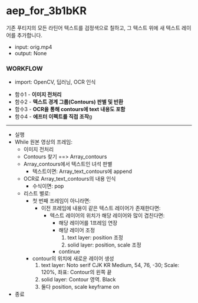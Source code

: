 # aep_for_3b1bKR

기존 푸티지의 모든 라틴어 텍스트를 검정색으로 칠하고, 그 텍스트 위에 새 텍스트 레이어를 추가합니다.
- input:    orig.mp4
- output:   None



### WORKFLOW
- import:     OpenCV, 딥러닝, OCR 인식

* 함수1 - **이미지 전처리**
* 함수2 - **텍스트 경계 그룹(Contours) 판별 및 반환**
* 함수3 - **OCR을 통해 contours에 text 내용도 포함**
* 함수4 - **에프터 이펙트를 직접 조작**g

---

* 실행
* While 원본 영상의 프레임:
  * 이미지 전처리
  * Contours 찾기 ==> Array_contours
  * Array_contours에서 텍스트인 녀석 판별
    * 텍스트이면: Array_text_contours에 append
  * OCR로 Array_text_contours의 내용 인식
    * 수식이면: pop
  * 리스트 별로:
    * 첫 번째 프레임이 아니라면:
      * 이전 프레임에 내용이 같은 텍스트 레이어가 존재한다면:
        * 텍스트 레이어의 위치가 해당 레이어와 많이 겹친다면:
          * 해당 레이어를 1프레임 연장
          * 해당 레이어 조정
            1. text layer:  position 조정
            2. solid layer: position, scale 조정
          * continue
    * contour의 위치에 새로운 레이어 생성
      1. text layer:    Noto serif CJK KR Medium, 54, 76, -30; Scale: 120%, 좌표: Contour의 왼쪽 끝
      2. solid layer:   Contour 영역. Black
      3. 둘다 position, scale keyframe on
* 종료